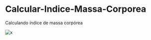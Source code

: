 # Calcular-Indice-Massa-Corporea
Calculando índice de massa corpórea

![x](https://user-images.githubusercontent.com/50297646/72768750-3156c900-3bd7-11ea-9a03-eacf74629348.jpg)
